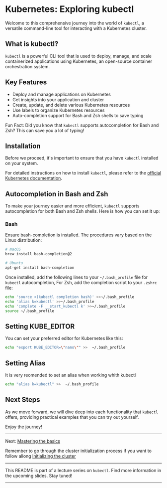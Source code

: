 # Kubernetes: Exploring kubectl

Welcome to this comprehensive journey into the world of `kubectl`, a versatile command-line tool for interacting with a Kubernetes cluster.

## What is kubectl?

`kubectl` is a powerful CLI tool that is used to deploy, manage, and scale containerized applications using Kubernetes, an open-source container orchestration system.

## Key Features

- Deploy and manage applications on Kubernetes
- Get insights into your application and cluster
- Create, update, and delete various Kubernetes resources
- Use labels to organize Kubernetes resources
- Auto-completion support for Bash and Zsh shells to save typing

Fun Fact: Did you know that `kubectl` supports autocompletion for Bash and Zsh? This can save you a lot of typing!

## Installation

Before we proceed, it's important to ensure that you have `kubectl` installed on your system.

For detailed instructions on how to install `kubectl`, please refer to the [official Kubernetes documentation](https://kubernetes.io/docs/tasks/tools/install-kubectl/).

## Autocompletion in Bash and Zsh

To make your journey easier and more efficient, `kubectl` supports autocompletion for both Bash and Zsh shells. Here is how you can set it up:

### Bash

Ensure bash-completion is installed. The procedures vary based on the Linux distribution:

```bash
# macOS
brew install bash-completion@2

# Ubuntu
apt-get install bash-completion
```

Once installed, add the following lines to your `~/.bash_profile` file for `kubectl` autocompletion,
For Zsh, add the completion script to your `.zshrc` file:

```bash
echo 'source <(kubectl completion bash)' >>~/.bash_profile
echo 'alias k=kubectl' >>~/.bash_profile
echo 'complete -F __start_kubectl k' >>~/.bash_profile
source ~/.bash_profile
```


## Setting KUBE_EDITOR

You can set your preferred editor for Kubernetes like this:

```bash
echo "export KUBE_EDITOR=\"nano\"" >>  ~/.bash_profile
```

## Setting Alias

It is very reomended to set an alias when working whith kubectl

```bash
echo "alias k=kubectl" >>  ~/.bash_profile
```


## Next Steps

As we move forward, we will dive deep into each functionality that `kubectl` offers, providing practical examples that you can try out yourself.

Enjoy the journey!

---

Next: [Mastering the basics](./1-Mastering-the-basics)

Remember to go through the cluster initialization process if you want to follow allong [Initializing the cluster](./0-Cluster-Setup/)

---

This README is part of a lecture series on `kubectl`. Find more information in the upcoming slides. Stay tuned!

---
